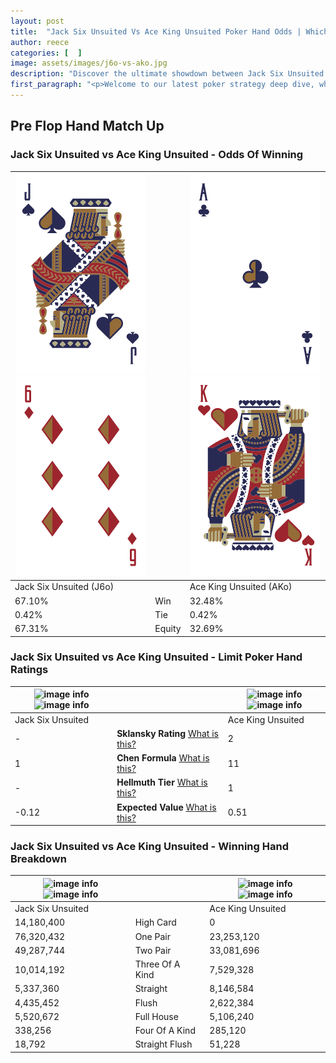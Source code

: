 ```yaml
---
layout: post
title:  "Jack Six Unsuited Vs Ace King Unsuited Poker Hand Odds | Which Is The Better Hand In Poker? A Complete Guide"
author: reece
categories: [  ]
image: assets/images/j6o-vs-ako.jpg
description: "Discover the ultimate showdown between Jack Six Unsuited and Ace King Unsuited in poker! Uncover the odds, strategies, and scenarios where one hand triumphs over the other. Get ready to up your poker game with this thrilling analysis."
first_paragraph: "<p>Welcome to our latest poker strategy deep dive, where we're pitting two distinct hands against each other in a high-stakes showdown: Jack Six Unsuited vs Ace King Unsuited.</p><p>In the dynamic world of poker, every decision counts, and knowing which hand holds the upper hand is key to your success at the table.</p><p>In this article, we'll dissect these two hands, explore the scenarios where one dominates the other, and equip you with the knowledge to make strategic choices that can tip the odds in your favor.</p><p>Get ready to unravel the intriguing dynamics of these poker hands and elevate your game to new heights.</p>"
---
```




[comment]: # (sp0)

## Pre Flop Hand Match Up

<div class="table hand-ratings" markdown="1"> 



### Jack Six Unsuited vs Ace King Unsuited - Odds Of Winning


    
| ![image info](assets/images/hand1/j.png) ![image info](assets/images/hand1/6o.png) |  | ![image info](assets/images/hand2/a.png) ![image info](assets/images/hand2/ko.png) |
| -------- | -------- | -------- |
| Jack Six Unsuited (J6o) |  | Ace King Unsuited (AKo) |
| 67.10% | Win | 32.48% |
| 0.42% | Tie | 0.42% |
| 67.31% | Equity | 32.69% |




[comment]: # (sp1)



### Jack Six Unsuited vs Ace King Unsuited - Limit Poker Hand Ratings


    
| ![image info](https://www.riverpairs.com/assets/images/hand1/j.png) ![image info](https://www.riverpairs.com/assets/images/hand1/6o.png) |  | ![image info](https://www.riverpairs.com/assets/images/hand2/a.png) ![image info](https://www.riverpairs.com/assets/images/hand2/ko.png) |
| -------- | -------- | -------- |
| Jack Six Unsuited |  | Ace King Unsuited |
| - | **Sklansky Rating** [What is this?](/sklansky-rating-explained) | 2 |
| 1 | **Chen Formula** [What is this?](/chen-formula-explained) | 11 |
| - | **Hellmuth Tier** [What is this?](/Hellmuth-tier-explained) | 1 |
| -0.12 | **Expected Value** [What is this?](/expected-value-explained) | 0.51 |




[comment]: # (sp2)



### Jack Six Unsuited vs Ace King Unsuited - Winning Hand Breakdown


    
| ![image info](https://www.riverpairs.com/assets/images/hand1/j.png) ![image info](https://www.riverpairs.com/assets/images/hand1/6o.png) |  | ![image info](https://www.riverpairs.com/assets/images/hand2/a.png) ![image info](https://www.riverpairs.com/assets/images/hand2/ko.png) |
| -------- | -------- | -------- |
| Jack Six Unsuited |  | Ace King Unsuited |
| 14,180,400 | High Card | 0 |
| 76,320,432 | One Pair | 23,253,120 |
| 49,287,744 | Two Pair | 33,081,696 |
| 10,014,192 | Three Of A Kind | 7,529,328 |
| 5,337,360 | Straight | 8,146,584 |
| 4,435,452 | Flush | 2,622,384 |
| 5,520,672 | Full House | 5,106,240 |
| 338,256 | Four Of A Kind | 285,120 |
| 18,792 | Straight Flush | 51,228 |




[comment]: # (sp3)



</div>

[comment]: # (sp4)



[comment]: # (sp5)


